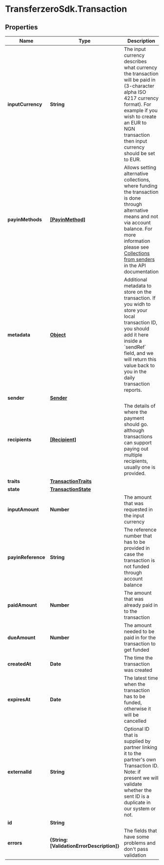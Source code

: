 # TransferzeroSdk.Transaction

## Properties
Name | Type | Description | Notes
------------ | ------------- | ------------- | -------------
**inputCurrency** | **String** | The input currency describes what currency the transaction will be paid in (3-character alpha ISO 4217 currency format). For example if you wish to create an EUR to NGN transaction then input currency should be set to EUR. | 
**payinMethods** | [**[PayinMethod]**](PayinMethod.md) | Allows setting alternative collections, where funding the transaction is done through alternative means and not via account balance.  For more information please see [Collections from senders](https://docs.transferzero.com/docs/additional-features/#collections-from-senders) in the API documentation | [optional] 
**metadata** | [**Object**](.md) | Additional metadata to store on the transaction. If you widh to store your local transaction ID, you should add it here inside a &#x60;sendRef&#x60; field, and we will return this value back to you in the daily transaction reports. | [optional] 
**sender** | [**Sender**](Sender.md) |  | 
**recipients** | [**[Recipient]**](Recipient.md) | The details of where the payment should go. although transactions can support paying out multiple recipients, usually one is provided.  | 
**traits** | [**TransactionTraits**](TransactionTraits.md) |  | [optional] 
**state** | [**TransactionState**](TransactionState.md) |  | [optional] 
**inputAmount** | **Number** | The amount that was requested in the input currency | [optional] 
**payinReference** | **String** | The reference number that has to be provided in case the transaction is not funded through account balance | [optional] 
**paidAmount** | **Number** | The amount that was already paid in to the transaction | [optional] 
**dueAmount** | **Number** | The amount needed to be paid in for the transaction to get funded | [optional] 
**createdAt** | **Date** | The time the transaction was created | [optional] 
**expiresAt** | **Date** | The latest time when the transaction has to be funded, otherwise it will be cancelled | [optional] 
**externalId** | **String** | Optional ID that is supplied by partner linking it to the partner&#39;s own Transaction ID. Note: if present we will validate whether the sent ID is a duplicate in our system or not. | [optional] 
**id** | **String** |  | [optional] 
**errors** | **{String: [ValidationErrorDescription]}** | The fields that have some problems and don&#39;t pass validation | [optional] 


